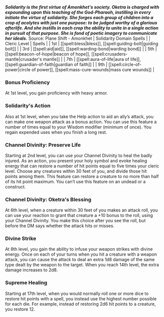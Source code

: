 ***Solidarity is the first virtue of Amonkhet's society. Oketra is charged with expounding upon this teaching of the God-Pharaoh, instilling in every initiate the virtue of solidarity. She forges each group of children into a crop of acolytes with just one purpose: to be judged worthy of a glorious afterlife. And she instills in each crop the ability to unite in a single action in pursuit of that purpose. She is fond of poetic imagery to communicate her ideals.***
Source: Plane Shift - Amonkhet
| Solidarity Domain Spells |
| Cleric Level | Spells |
| 1st | [[spell:bless|bless]], [[spell:guiding-bolt|guiding bolt]] |
| 3rd | [[spell:aid|aid]], [[spell:warding-bond|warding bond]] |
| 5th | [[spell:beacon-of-hope|beacon of hope]], [[spell:crusaders-mantle|crusader's mantle]] |
| 7th | [[spell:aura-of-life|aura of life]], [[spell:guardian-of-faith|guardian of faith]] |
| 9th | [[spell:circle-of-power|circle of power]], [[spell:mass-cure-wounds|mass cure wounds]] |
### Bonus Proficiency
At 1st level, you gain proficiency with heavy armor.
### Solidarity's Action
Also at 1st level, when you take the Help action to aid an ally’s attack, you can make one weapon attack as a bonus action. You can use this feature a number of times equal to your Wisdom modifier (minimum of once). You regain expended uses when you finish a long rest.
### Channel Divinity: Preserve Life
Starting at 2nd level, you can use your Channel Divinity to heal the badly injured. As an action, you present your holy symbol and evoke healing energy that can restore a number of hit points equal to five times your cleric level. Choose any creatures within 30 feet of you, and divide those hit points among them. This feature can restore a creature to no more than half of its hit point maximum. You can’t use this feature on an undead or a construct.
### Channel Divinity: Oketra's Blessing
At 6th level, when a creature within 30 feet of you makes an attack roll, you can use your reaction to grant that creature a +10 bonus to the roll, using your Channel Divinity. You make this choice after you see the roll, but before the DM says whether the attack hits or misses.
### Divine Strike
At 8th level, you gain the ability to infuse your weapon strikes with divine energy. Once on each of your turns when you hit a creature with a weapon attack, you can cause the attack to deal an extra 1d8 damage of the same type dealt by the weapon to the target. When you reach 14th level, the extra damage increases to 2d8.
### Supreme Healing
Starting at 17th level, when you would normally roll one or more dice to restore hit points with a spell, you instead use the highest number possible for each die. For example, instead of restoring 2d6 hit points to a creature, you restore 12.